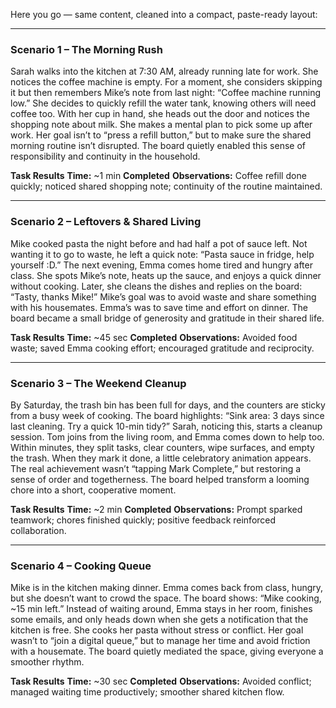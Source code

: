 Here you go — same content, cleaned into a compact, paste-ready layout:

---

### **Scenario 1 – The Morning Rush**

Sarah walks into the kitchen at 7:30 AM, already running late for work. She notices the coffee machine is empty. For a moment, she considers skipping it but then remembers Mike’s note from last night: “Coffee machine running low.” She decides to quickly refill the water tank, knowing others will need coffee too. With her cup in hand, she heads out the door and notices the shopping note about milk. She makes a mental plan to pick some up after work.
Her goal isn’t to “press a refill button,” but to make sure the shared morning routine isn’t disrupted. The board quietly enabled this sense of responsibility and continuity in the household.

**Task Results**
**Time:** \~1 min
**Completed**
**Observations:** Coffee refill done quickly; noticed shared shopping note; continuity of the routine maintained.

---

### **Scenario 2 – Leftovers & Shared Living**

Mike cooked pasta the night before and had half a pot of sauce left. Not wanting it to go to waste, he left a quick note: “Pasta sauce in fridge, help yourself \:D.” The next evening, Emma comes home tired and hungry after class. She spots Mike’s note, heats up the sauce, and enjoys a quick dinner without cooking. Later, she cleans the dishes and replies on the board: “Tasty, thanks Mike!”
Mike’s goal was to avoid waste and share something with his housemates. Emma’s was to save time and effort on dinner. The board became a small bridge of generosity and gratitude in their shared life.

**Task Results**
**Time:** \~45 sec
**Completed**
**Observations:** Avoided food waste; saved Emma cooking effort; encouraged gratitude and reciprocity.

---

### **Scenario 3 – The Weekend Cleanup**

By Saturday, the trash bin has been full for days, and the counters are sticky from a busy week of cooking. The board highlights: “Sink area: 3 days since last cleaning. Try a quick 10-min tidy?” Sarah, noticing this, starts a cleanup session. Tom joins from the living room, and Emma comes down to help too. Within minutes, they split tasks, clear counters, wipe surfaces, and empty the trash. When they mark it done, a little celebratory animation appears.
The real achievement wasn’t “tapping Mark Complete,” but restoring a sense of order and togetherness. The board helped transform a looming chore into a short, cooperative moment.

**Task Results**
**Time:** \~2 min
**Completed**
**Observations:** Prompt sparked teamwork; chores finished quickly; positive feedback reinforced collaboration.

---

### **Scenario 4 – Cooking Queue**

Mike is in the kitchen making dinner. Emma comes back from class, hungry, but she doesn’t want to crowd the space. The board shows: “Mike cooking, \~15 min left.” Instead of waiting around, Emma stays in her room, finishes some emails, and only heads down when she gets a notification that the kitchen is free. She cooks her pasta without stress or conflict.
Her goal wasn’t to “join a digital queue,” but to manage her time and avoid friction with a housemate. The board quietly mediated the space, giving everyone a smoother rhythm.

**Task Results**
**Time:** \~30 sec
**Completed**
**Observations:** Avoided conflict; managed waiting time productively; smoother shared kitchen flow.

